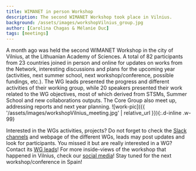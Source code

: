 ```yaml
---
title: WIMANET in person Workshop
description: The second WIMANET Workshop took place in Vilnius.
background: /assets/images/workshopVilnius_group.jpg
author: [Carolina Chagas & Mélanie Duc]
tags: [meetings]
---
```


A month ago was held the second WIMANET Workshop in the city of Vilnius, at the Lithuanian Academy of Sciences. A total of 82 participants from 23 countries joined in person and online for updates on works from the Network, interesting discussions and plans for the upcoming year (activities, next summer school, next workshop/conference, possible fundings, etc.). The WG leads presented the progress and different activities of their working group, while 20 speakers presented their work related to the WG objectives, most of which derived from STSMs, Summer School and new collaborations outputs. The Core Group also meet up, addressing reports and next year planning.
![work-pic]({{ '/assets/images/workshopVilnius_meeting.jpg' | relative_url }}){:.d-inline .w-99}
 
Interested in the WGs activities, projects? Do not forget to check the [Slack channels](wimanet.slack.com) and webpage of the different WGs, leads may post updates and look for participants. You missed it but are really interested in a WG? Contact its [WG leads](https://wimanet-science.github.io/web/team/)!
For more inside-views of the workshop that happened in Vilnius, check our [social media](https://wimanet-science.github.io/web/contact/)! Stay tuned for the next workshop/conference in Spain!
